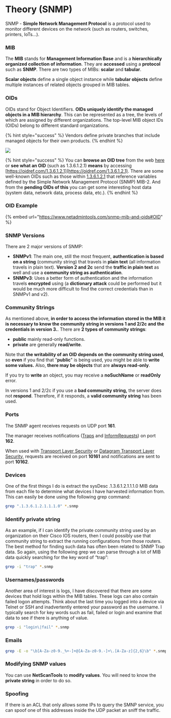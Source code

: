 # Theory (SNMP)

SNMP - **Simple Network Management Protocol** is a protocol used to monitor different devices on the network (such as routers, switches, printers, IoTs...).

### MIB

The **MIB** stands for **Management Information Base** and is a **hierarchically organized collection of information**. They are **accessed** using a **protocol** such as **SNMP**. There are two types of MIBs: **scalar** and **tabular**.&#x20;

**Scalar objects** define a single object instance while **tabular objects** define multiple instances of related objects grouped in MIB tables.

### OIDs

OIDs stand for Object Identifiers. **OIDs uniquely identify the managed objects in a MIB hierarchy**. This can be represented as a tree, the levels of which are assigned by different organizations. The top-level MIB object IDs (OIDs) belong to different standard organizations.

{% hint style="success" %}
Vendors define private branches that include managed objects for their own products.
{% endhint %}

![](../../.gitbook/assets/oid\_tree\_example.png)

{% hint style="success" %}
You can **browse an OID tree** from the web [here](https://oidref.com) or **see what an OID** (such as 1.3.6.1.2.1) **means** by accessing [https://oidref.com/1.3.6.1.2.1](https://oidref.com/1.3.6.1.2.1). There are some well-known OIDs such as those within [1.3.6.1.2.1](https://oidref.com/1.3.6.1.2.1) that reference variables defined by the Simple Network Management Protocol (SNMP) MIB-2. And from the **pending OIDs of this** you can get some interesting host data (system data, network data, process data, etc.).
{% endhint %}

### OID Example

{% embed url="https://www.netadmintools.com/snmp-mib-and-oids#OID" %}

### SNMP Versions

There are 2 major versions of SNMP:

* **SNMPv1**: The main one, still the most frequent, **authentication is based on a string** (community string) that travels in **plain text** (all information travels in plain text). **Version 2 and 2c** send the **traffic in plain text** as well and use a **community string as authentication**.
* **SNMPv3**: Uses a better form of authentication and the information travels **encrypted** using (a **dictionary attack** could be performed but it would be much more difficult to find the correct credentials than in SNMPv1 and v2).

### Community Strings

As mentioned above, **in order to access the information stored in the MIB it is necessary to know the community string in versions 1 and 2/2c and the credentials in version 3.**. There are **2 types of community strings**:

* **public** mainly read-only functions.
* **private** are generally **read/write**.

Note that **the writability of an OID depends on the community string used**, so **even** if you find that "**public**" is being used, you might be able to **write some values.** Also, **there may be objects** that are **always read-only**.

If you try to **write** an object, you may receive a **noSuchName** or **readOnly** error.

In versions 1 and 2/2c if you use a **bad community string,** the server does not **respond**. Therefore, if it responds, a **valid community string** has been used.

### Ports

The SNMP agent receives requests on UDP port **161**.

The manager receives notifications ([Traps](https://en.wikipedia.org/wiki/Simple\_Network\_Management\_Protocol#Trap) and [InformRequests](https://en.wikipedia.org/wiki/Simple\_Network\_Management\_Protocol#InformRequest)) on port **162**.

When used with [Transport Layer Security](https://en.wikipedia.org/wiki/Transport\_Layer\_Security) or [Datagram Transport Layer Security](https://en.wikipedia.org/wiki/Datagram\_Transport\_Layer\_Security), requests are received on port **10161** and notifications are sent to port **10162**.

### Devices

One of the first things I do is extract the sysDesc .1.3.6.1.2.1.1.1.0 MIB data from each file to determine what devices I have harvested information from. This can easily be done using the following grep command:

```bash
grep ".1.3.6.1.2.1.1.1.0" *.snmp
```

### Identify private string

As an example, if I can identify the private community string used by an organization on their Cisco IOS routers, then I could possibly use that community string to extract the running configurations from those routers. The best method for finding such data has often been related to SNMP Trap data. So again, using the following grep we can parse through a lot of MIB data quickly searching for the key word of “trap”:

```bash
grep -i "trap" *.snmp
```

### Usernames/passwords

Another area of interest is logs, I have discovered that there are some devices that hold logs within the MIB tables. These logs can also contain failed logon attempts. Think about the last time you logged into a device via Telnet or SSH and inadvertently entered your password as the username. I typically search for key words such as fail, failed or login and examine that data to see if there is anything of value.

```bash
grep -i "login\|fail" *.snmp
```

### Emails

```bash
grep -E -o "\b[A-Za-z0-9._%+-]+@[A-Za-z0-9.-]+\.[A-Za-z]{2,6}\b" *.snmp
```

### Modifying SNMP values

You can use **NetScanTools** to **modify values**. You will need to know the **private string** in order to do so.

### Spoofing

If there is an ACL that only allows some IPs to query the SMNP service, you can spoof one of this addresses inside the UDP packet an sniff the traffic.
